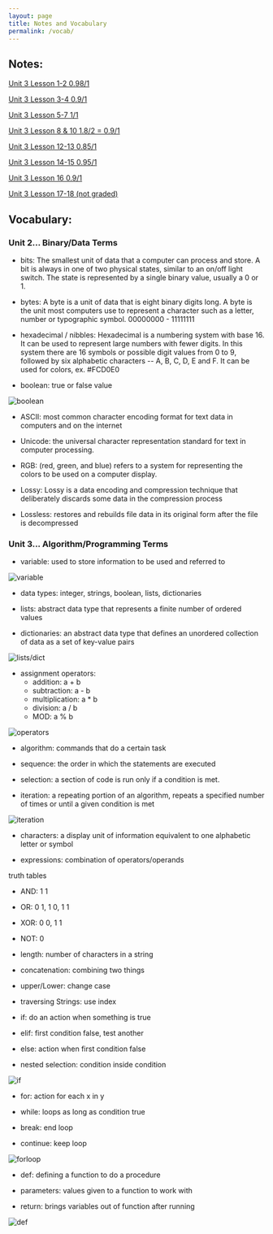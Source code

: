 ```yaml
---
layout: page
title: Notes and Vocabulary
permalink: /vocab/
---
```

## Notes:
[Unit 3 Lesson 1-2 0.98/1](https://clairehzhao.github.io/claire/student%20teaching/week14/jupyter/python/markdown/2022/11/28/unit3lesson1-2.html)

[Unit 3 Lesson 3-4 0.9/1](https://clairehzhao.github.io/claire/student%20teaching/week14/jupyter/python/markdown/2022/11/29/unit3lesson3-4.html)

[Unit 3 Lesson 5-7 1/1](https://clairehzhao.github.io/claire/student%20teaching/week14/jupyter/python/markdown/2022/12/01/unit3lesson5-7.html)

[Unit 3 Lesson 8 & 10 1.8/2 = 0.9/1](https://clairehzhao.github.io/claire/student%20teaching/week15/jupyter/python/markdown/2022/12/05/unit3lesson8&10.html)

[Unit 3 Lesson 12-13 0.85/1](https://clairehzhao.github.io/claire/student%20teaching/week15/jupyter/python/markdown/2022/12/08/unit3lesson12-13.html)

[Unit 3 Lesson 14-15 0.95/1](https://clairehzhao.github.io/claire/student%20teaching/week16/jupyter/python/markdown/2022/12/12/unit3lesson14-15.html)

[Unit 3 Lesson 16 0.9/1](https://clairehzhao.github.io/claire/student%20teaching/week16/jupyter/python/markdown/2022/12/13/unit3lesson16.html)

[Unit 3 Lesson 17-18 (not graded)](https://clairehzhao.github.io/claire/student%20teaching/week16/jupyter/python/markdown/2022/12/14/unit3lesson17-18.html)


## Vocabulary:
### Unit 2... Binary/Data Terms
- bits: The smallest unit of data that a computer can process and store. A bit is always in one of two physical states, similar to an on/off light switch. The state is represented by a single binary value, usually a 0 or 1.

- bytes: A byte is a unit of data that is eight binary digits long. A byte is the unit most computers use to represent a character such as a letter, number or typographic symbol. 00000000 - 11111111

- hexadecimal / nibbles: Hexadecimal is a numbering system with base 16. It can be used to represent large numbers with fewer digits. In this system there are 16 symbols or possible digit values from 0 to 9, followed by six alphabetic characters -- A, B, C, D, E and F. It can be used for colors, ex. #FCD0E0

- boolean: true or false value

![boolean](https://cdn.discordapp.com/attachments/806618712056528906/1052993698721452032/IMG_2804.jpg)

- ASCII: most common character encoding format for text data in computers and on the internet

- Unicode: the universal character representation standard for text in computer processing.

- RGB: (red, green, and blue) refers to a system for representing the colors to be used on a computer display.

- Lossy: Lossy is a data encoding and compression technique that deliberately discards some data in the compression process

- Lossless: restores and rebuilds file data in its original form after the file is decompressed

### Unit 3... Algorithm/Programming Terms
- variable: used to store information to be used and referred to

![variable](https://cdn.discordapp.com/attachments/806618712056528906/1052995163959595018/IMG_5199.jpg)

- data types: integer, strings, boolean, lists, dictionaries

- lists: abstract data type that represents a finite number of ordered values

- dictionaries: an abstract data type that defines an unordered collection of data as a set of key-value pairs

![lists/dict](https://cdn.discordapp.com/attachments/806618712056528906/1052996070076067981/IMG_8058.jpg)

- assignment operators:
    - addition: a + b
    - subtraction: a - b
    - multiplication: a * b
    - division: a / b
    - MOD: a % b

![operators](https://cdn.discordapp.com/attachments/806618712056528906/1052996537602560020/IMG_5132.jpg)

- algorithm: commands that do a certain task

- sequence: the order in which the statements are executed

- selection: a section of code is run only if a condition is met.

- iteration: a repeating portion of an algorithm, repeats a specified number of times or until a given condition is met

![iteration](https://cdn.discordapp.com/attachments/806618712056528906/1050887849278455808/IMG_0417.jpg)

- characters: a display unit of information equivalent to one alphabetic letter or symbol

- expressions: combination of operators/operands

truth tables

- AND: 1 1
- OR: 0 1, 1 0, 1 1
- XOR: 0 0, 1 1
- NOT: 0

- length: number of characters in a string

- concatenation: combining two things

- upper/Lower: change case

- traversing Strings: use index

- if: do an action when something is true

- elif: first condition false, test another

- else: action when first condition false

- nested selection: condition inside condition

![if](https://cdn.discordapp.com/attachments/806618712056528906/1053001319880863824/IMG_3764.jpg)

- for: action for each x in y

- while: loops as long as condition true
 
- break: end loop

- continue: keep loop

![forloop](https://cdn.discordapp.com/attachments/806618712056528906/1053002524828901416/IMG_2430.jpg)

- def: defining a function to do a procedure

- parameters: values given to a function to work with

- return: brings variables out of function after running

![def](https://cdn.discordapp.com/attachments/806618712056528906/1053003316608643092/IMG_7545.jpg)